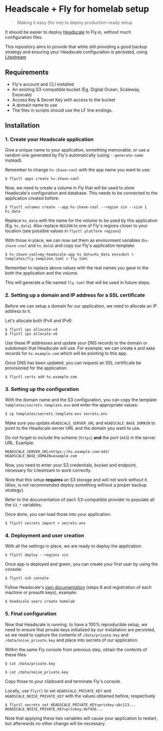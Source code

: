 # Headscale + Fly for homelab setup
> Making it easy (for me) to deploy production-ready setup

It should be easier to deploy [Headscale][headscale] to Fly.io, without much
configuration files.

This repository aims to provide that while still providing a good backup
strategy and ensuring your Headscale configuration is persisted, using
[Litestream][litestream]

## Requirements

* Fly's account and CLI installed
* An existing S3-compatible bucket (Eg. Digital Ocean, Scaleway, Exoscale)
* Access Key & Secret Key with access to the bucket
* A domain name to use
* The files in scripts should use the LF line endings. 

## Installation

### 1. Create your Headscale application

Give a unique name to your application, something memorable, or use a random
one generated by Fly's automatically (using `--generate-name` instead).

Remember to change `hs-ihave-cool` with the app name you want to use:

```console
$ flyctl apps create hs-ihave-cool
```

Now, we need to create a volume in Fly that will be used to store Headscale's
configuration and database. This needs to be connected to the application
created before:

```console
$ flyctl volumes create --app hs-ihave-cool --region sin --size 1 hs_data
```

Replace `hs_data` with the name for the volume to be used by this
application (Eg. `hs_data`). Also replace `REGION` to one of Fly's regions
closer to your location (see possible values in `flyctl platform regions`)

With those in place, we can now set them as environment variables (`hs-ihave-cool`
and `hs_data`) and copy our Fly's application template:

```console
$ hs-ihave-cool=my-headscale-app hs_data=hs_data envsubst < templates/fly.template.toml > fly.toml
```

Remember to replace above values with the real names you gave to the both
the application and the volume.

This will generate a file named `fly.toml` that will be used in future steps.

### 2. Setting up a domain and IP address for a SSL certificate

Before we can setup a domain for our application, we need to allocate an IP
address to it.

Let's allocate both IPv4 and IPv6:

```console
$ flyctl ips allocate-v4
$ flyctl ips allocate-v6
```
<!-- v4      66.241.125.127  shared  global -->
<!-- v6      2a09:8280:1::3f:8b7:0   public (dedicated)      global  1s ago -->
Use these IP addresses and update your DNS records to the domain or subdomain
that Headscale will use. For example, we can create `A` and `AAAA`
records for `hs.example.com` which will be pointing to this app.

Once DNS has been updated, you can request an SSL certificate be provisioned
for the application:

```console
$ flyctl certs add hs.example.com
```

### 3. Setting up the configuration

With the domain name and the S3 configuration, you can copy the template
`templates/secrets.template.env` and enter the appropriate values:

```console
$ cp templates/secrets.template.env secrets.env
```

Make sure you update `HEADSCALE_SERVER_URL` and `HEADSCALE_BASE_DOMAIN` to
point to the Headscale server URL and the domain you want to use.

Do not forget to include the scheme (`https`) **and** the port (`443`) in the
server URL. Example:

```
HEADSCALE_SERVER_URL=https://hs.example.com:443/
HEADSCALE_BASE_DOMAIN=example.com
```

Now, you need to enter your S3 credentials, bucket and endpoint, necessary
for Litestream to work correctly.

Note that this setup **requires** an S3 storage and will not work without it.
(Also, is not recommended deploy something without a proper backup strategy).

Refer to the documentation of each S3-compatible provider to populate all
the `S3_*` variables.

Once done, you can load those into your application:

```console
$ flyctl secrets import < secrets.env
```

### 4. Deployment and user creation

With all the settings in place, we are ready to deploy the application:

```console
$ flyctl deploy --regions sin
```

Once app is deployed and green, you can create your first user by using the
console:

```console
$ flyctl ssh console
```

Follow Headscale's [own documentation][headscale-usage] (steps 8 and
registration of each machine or preauth keys), example:

```console
$ headscale users create homelab
```

### 5. Final configuration

Now that Headscale is running, to have a 100% reproducible setup, we need to
ensure that private keys initialized by our installation are persisted, so
we need to capture the contents of `/data/private.key` and
`/data/noise_private.key` and place into secrets of our application.

Within the same Fly console from previous step, obtain the contents of these
files:

```console
$ cat /data/private.key

$ cat /data/noise_private.key
```

Copy those to your clipboard and terminate Fly's console.

Locally, use `flyctl` to set `HEADSCALE_PRIVATE_KEY` and 
`HEADSCALE_NOISE_PRIVATE_KEY` with the values obtained before, respectively

```console
$ flyctl secrets set HEADSCALE_PRIVATE_KEY=privkey:abc123... HEADSCALE_NOISE_PRIVATE_KEY=privkey:def456...
```

Note that applying these two variables will cause your application to restart,
but afterwards no other change will be necessary.

[headscale]: https://github.com/juanfont/headscale
[litestream]: https://litestream.io/
[headscale-usage]: https://github.com/juanfont/headscale/blob/main/docs/running-headscale-linux.md#configure-and-run-headscale
